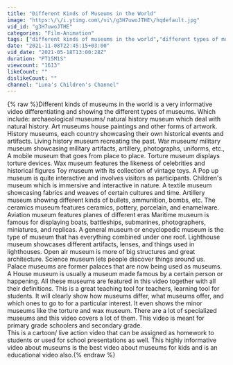 ```yaml
---
title: "Different Kinds of Museums in the World"
image: "https:\/\/i.ytimg.com\/vi\/g3H7uwoJTHE\/hqdefault.jpg"
vid_id: "g3H7uwoJTHE"
categories: "Film-Animation"
tags: ["different kinds of museums in the world","different types of museums","different kinds of museums"]
date: "2021-11-08T22:45:15+03:00"
vid_date: "2021-05-18T13:00:28Z"
duration: "PT15M1S"
viewcount: "1613"
likeCount: ""
dislikeCount: ""
channel: "Luna's Children's Channel"
---
```

{% raw %}Different kinds of museums in the world is a very informative video differentiating and showing the different types of museums. Which include: archaeological museums/ natural history museum which deal with natural history. Art museums house paintings and other forms of artwork. History museums, each country showcasing their own historical events and artifacts. Living history museum recreating the past. War museum/ military museum showcasing military artifacts, artillery, photographs, uniforms, etc.,  A mobile museum that goes from place to place.  Torture museum displays torture devices. Wax museum features the likeness of celebrities and historical figures Toy museum with its collection of vintage toys. A Pop up museum is quite interactive and involves visitors as participants. Children's museum which is immersive and interactive in nature. A textile museum showcasing fabrics and weaves of certain cultures and time. Artillery museum showing different kinds of bullets, ammunition, bombs, etc. The ceramics museum features ceramics, pottery, porcelain, and enamelware. Aviation museum features planes of different eras  Maritime museum is famous for displaying boats, battleships, submarines, photographers, miniatures, and replicas. A general museum or encyclopedic museum is the type of museum that has everything combined under one roof. Lighthouse museum showcases different artifacts, lenses, and things used in lighthouses. Open air museum is more of big structures and great architecture. Science museum lets people discover things around us. Palace museums are former palaces that are now being used as museums. A House museum is usually a museum made famous by a certain person or happening. All these museums are featured in this video together with all their definitions. This is a great teaching tool for teachers, learning tool for students. It will clearly show how museums differ, what museums offer, and which ones to go to for a particular interest. It even shows the minor museums like the torture and wax museum. There are a lot of specialized museums and this video covers a lot of them. This video is meant for primary grade schoolers and secondary grade. <br />This is a cartoon/ live action video that can be assigned as homework to students or used for school presentations as well. This highly informative video about museums is the best video about museums for kids and is an educational video also.{% endraw %}
